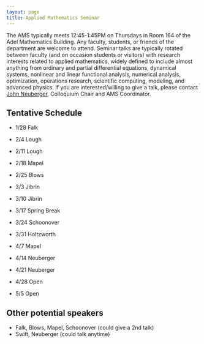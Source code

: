 ```yaml
---
layout: page
title: Applied Mathematics Seminar
---
```


The AMS typically meets 12:45-1:45PM on Thursdays in Room 164 of the Adel Mathematics Building.  Any faculty, students, or friends of the department are welcome to attend. Seminar talks are typically rotated between faculty (and on occasion students or visitors) with research interests related to applied mathematics, widely defined to include almost anything from ordinary and partial differential equations, dynamical systems, nonlinear and linear functional analysis, numerical analysis, optimization, operations research, scientific computing, modeling, and advanced physics. If you are interested/willing to give a talk, please contact [John Neuberger](mailto:John.Neuberger@nau.edu), Colloquium Chair and AMS Coordinator.

##  Tentative Schedule ##

- 1/28		Falk
- 2/4			Lough
- 2/11		Lough
- 2/18		Mapel
- 2/25		Blows
- 3/3			Jibrin
- 3/10		Jibrin
- 3/17		Spring Break
- 3/24		Schoonover
- 3/31		Holtzworth
- 4/7			Mapel
- 4/14		Neuberger
- 4/21		Neuberger

- 4/28		Open
- 5/5			Open

## Other potential speakers ##

- Falk, Blows, Mapel, Schoonover  (could give a 2nd talk)
- Swift, Neuberger (could talk anytime)
